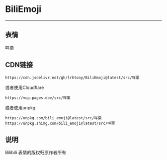 # BiliEmoji
---
## 表情
咩栗
## CDN链接
```
https://cdn.jsdelivr.net/gh/lrhtony/BiliEmoji@latest/src/咩栗
```
或者使用Cloudflare
```
https://vup.pages.dev/src/咩栗
```
或者使用unpkg
```
https://unpkg.com/bili_emoji@latest/src/咩栗
https://unpkg.zhimg.com/bili_emoji@latest/src/咩栗
```
## 说明
Bilibili 表情的版权归原作者所有
